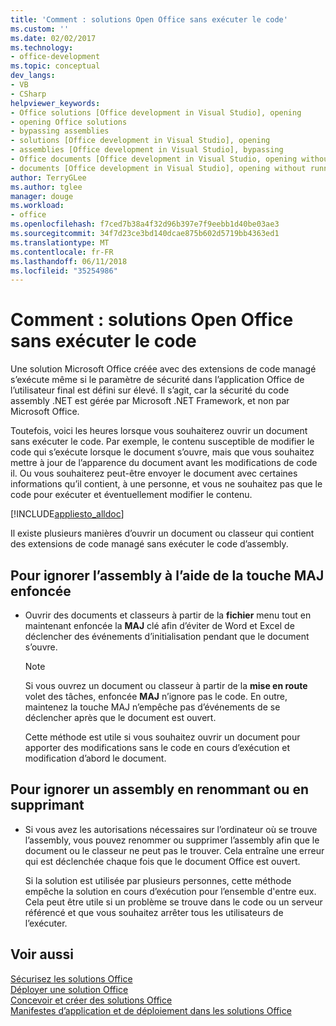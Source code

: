 ```yaml
---
title: 'Comment : solutions Open Office sans exécuter le code'
ms.custom: ''
ms.date: 02/02/2017
ms.technology:
- office-development
ms.topic: conceptual
dev_langs:
- VB
- CSharp
helpviewer_keywords:
- Office solutions [Office development in Visual Studio], opening
- opening Office solutions
- bypassing assemblies
- solutions [Office development in Visual Studio], opening
- assemblies [Office development in Visual Studio], bypassing
- Office documents [Office development in Visual Studio, opening without running code
- documents [Office development in Visual Studio], opening without running code
author: TerryGLee
ms.author: tglee
manager: douge
ms.workload:
- office
ms.openlocfilehash: f7ced7b38a4f32d96b397e7f9eebb1d40be03ae3
ms.sourcegitcommit: 34f7d23ce3bd140dcae875b602d5719bb4363ed1
ms.translationtype: MT
ms.contentlocale: fr-FR
ms.lasthandoff: 06/11/2018
ms.locfileid: "35254986"
---
```

# <a name="how-to-open-office-solutions-without-running-code"></a>Comment : solutions Open Office sans exécuter le code
  Une solution Microsoft Office créée avec des extensions de code managé s’exécute même si le paramètre de sécurité dans l’application Office de l’utilisateur final est défini sur élevé. Il s’agit, car la sécurité du code assembly .NET est gérée par Microsoft .NET Framework, et non par Microsoft Office.  
  
 Toutefois, voici les heures lorsque vous souhaiterez ouvrir un document sans exécuter le code. Par exemple, le contenu susceptible de modifier le code qui s’exécute lorsque le document s’ouvre, mais que vous souhaitez mettre à jour de l’apparence du document avant les modifications de code il. Ou vous souhaiterez peut-être envoyer le document avec certaines informations qu’il contient, à une personne, et vous ne souhaitez pas que le code pour exécuter et éventuellement modifier le contenu.  
  
 [!INCLUDE[appliesto_alldoc](../vsto/includes/appliesto-alldoc-md.md)]  
  
 Il existe plusieurs manières d’ouvrir un document ou classeur qui contient des extensions de code managé sans exécuter le code d’assembly.  
  
## <a name="to-bypass-the-assembly-by-using-the-shift-key"></a>Pour ignorer l’assembly à l’aide de la touche MAJ enfoncée  
  
-   Ouvrir des documents et classeurs à partir de la **fichier** menu tout en maintenant enfoncée la **MAJ** clé afin d’éviter de Word et Excel de déclencher des événements d’initialisation pendant que le document s’ouvre.  
  
    > [!NOTE]  
    >  Si vous ouvrez un document ou classeur à partir de la **mise en route** volet des tâches, enfoncée **MAJ** n’ignore pas le code. En outre, maintenez la touche MAJ n’empêche pas d’événements de se déclencher après que le document est ouvert.  
  
     Cette méthode est utile si vous souhaitez ouvrir un document pour apporter des modifications sans le code en cours d’exécution et modification d’abord le document.  
  
## <a name="to-bypass-an-assembly-by-renaming-or-removing-it"></a>Pour ignorer un assembly en renommant ou en supprimant  
  
-   Si vous avez les autorisations nécessaires sur l’ordinateur où se trouve l’assembly, vous pouvez renommer ou supprimer l’assembly afin que le document ou le classeur ne peut pas le trouver. Cela entraîne une erreur qui est déclenchée chaque fois que le document Office est ouvert.  
  
     Si la solution est utilisée par plusieurs personnes, cette méthode empêche la solution en cours d’exécution pour l’ensemble d'entre eux. Cela peut être utile si un problème se trouve dans le code ou un serveur référencé et que vous souhaitez arrêter tous les utilisateurs de l’exécuter.  
  
## <a name="see-also"></a>Voir aussi  
 [Sécurisez les solutions Office](../vsto/securing-office-solutions.md)   
 [Déployer une solution Office](../vsto/deploying-an-office-solution.md)   
 [Concevoir et créer des solutions Office](../vsto/designing-and-creating-office-solutions.md)   
 [Manifestes d’application et de déploiement dans les solutions Office](../vsto/application-and-deployment-manifests-in-office-solutions.md)  
  
  